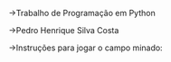 ->Trabalho de Programação em Python

->Pedro Henrique Silva Costa

->Instruções para jogar o campo minado:


